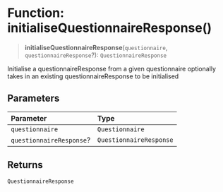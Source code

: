 # Function: initialiseQuestionnaireResponse()

> **initialiseQuestionnaireResponse**(`questionnaire`, `questionnaireResponse`?): `QuestionnaireResponse`

Initialise a questionnaireResponse from a given questionnaire
optionally takes in an existing questionnaireResponse to be initialised

## Parameters

| Parameter | Type |
| :------ | :------ |
| `questionnaire` | `Questionnaire` |
| `questionnaireResponse`? | `QuestionnaireResponse` |

## Returns

`QuestionnaireResponse`
